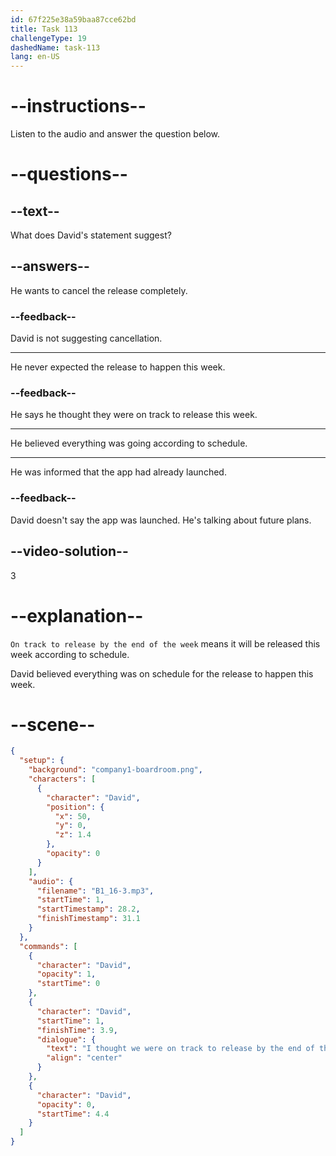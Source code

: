 ```yaml
---
id: 67f225e38a59baa87cce62bd
title: Task 113
challengeType: 19
dashedName: task-113
lang: en-US
---
```


<!-- (Audio) David: I thought we were on track to release by the end of the week. -->

# --instructions--

Listen to the audio and answer the question below.

# --questions--

## --text--

What does David's statement suggest?

## --answers--

He wants to cancel the release completely.

### --feedback--

David is not suggesting cancellation.

---

He never expected the release to happen this week.

### --feedback--

He says he thought they were on track to release this week.

---

He believed everything was going according to schedule.

---

He was informed that the app had already launched.

### --feedback--

David doesn't say the app was launched. He's talking about future plans.

## --video-solution--

3

# --explanation--

`On track to release by the end of the week` means it will be released this week according to schedule.

David believed everything was on schedule for the release to happen this week.

# --scene--

```json
{
  "setup": {
    "background": "company1-boardroom.png",
    "characters": [
      {
        "character": "David",
        "position": {
          "x": 50,
          "y": 0,
          "z": 1.4
        },
        "opacity": 0
      }
    ],
    "audio": {
      "filename": "B1_16-3.mp3",
      "startTime": 1,
      "startTimestamp": 28.2,
      "finishTimestamp": 31.1
    }
  },
  "commands": [
    {
      "character": "David",
      "opacity": 1,
      "startTime": 0
    },
    {
      "character": "David",
      "startTime": 1,
      "finishTime": 3.9,
      "dialogue": {
        "text": "I thought we were on track to release by the end of the week.",
        "align": "center"
      }
    },
    {
      "character": "David",
      "opacity": 0,
      "startTime": 4.4
    }
  ]
}
```
